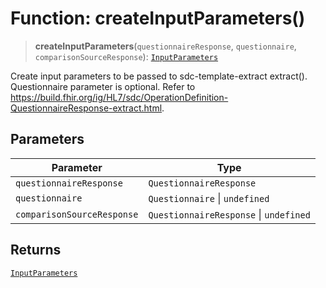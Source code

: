 # Function: createInputParameters()

> **createInputParameters**(`questionnaireResponse`, `questionnaire`, `comparisonSourceResponse`): [`InputParameters`](../interfaces/InputParameters.md)

Create input parameters to be passed to sdc-template-extract extract(). Questionnaire parameter is optional.
Refer to https://build.fhir.org/ig/HL7/sdc/OperationDefinition-QuestionnaireResponse-extract.html.

## Parameters

| Parameter | Type |
| ------ | ------ |
| `questionnaireResponse` | `QuestionnaireResponse` |
| `questionnaire` | `Questionnaire` \| `undefined` |
| `comparisonSourceResponse` | `QuestionnaireResponse` \| `undefined` |

## Returns

[`InputParameters`](../interfaces/InputParameters.md)

